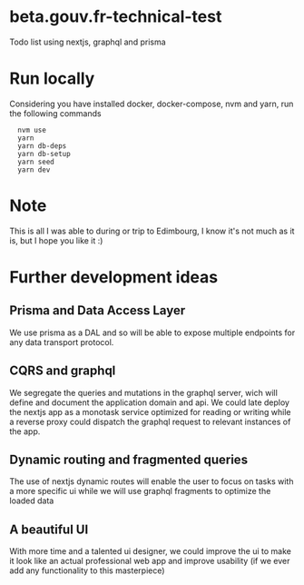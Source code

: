 # beta.gouv.fr-technical-test
Todo list using nextjs, graphql and prisma

# Run locally
Considering you have installed docker, docker-compose, nvm and yarn, run the following commands
```
  nvm use
  yarn
  yarn db-deps
  yarn db-setup
  yarn seed
  yarn dev
```

# Note
This is all I was able to during or trip to Edimbourg, I know it's not much as it is, but I hope you like it :)

# Further development ideas
## Prisma and Data Access Layer
We use prisma as a DAL and so will be able to expose multiple endpoints for any data transport protocol. 

## CQRS and graphql
We segregate the queries and mutations in the graphql server, wich will define and document the application domain and api. We could late deploy the nextjs app as a monotask service optimized for reading or writing while a reverse proxy could dispatch the graphql request to relevant instances of the app. 

## Dynamic routing and fragmented queries
The use of nextjs dynamic routes will enable the user to focus on tasks with a more specific ui while we will use graphql fragments to optimize the loaded data

## A beautiful UI
With more time and a talented ui designer, we could improve the ui to make it look like an actual professional web app and improve usability (if we ever add any functionality to this masterpiece)